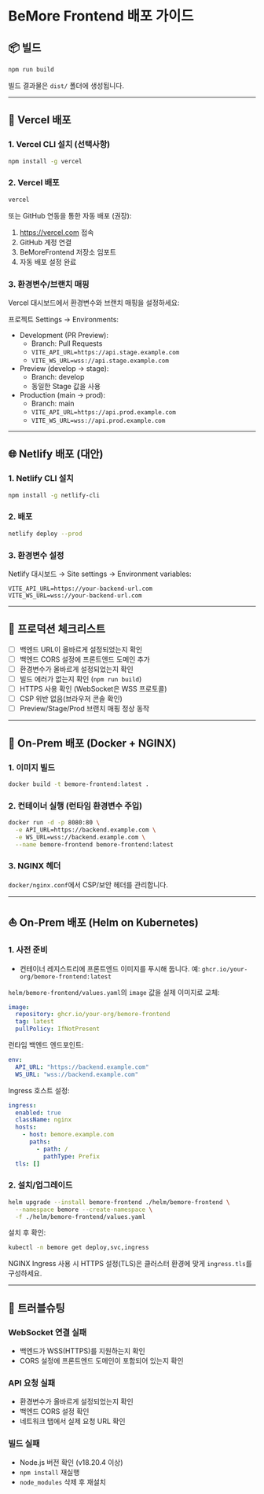 # BeMore Frontend 배포 가이드

## 📦 빌드

```bash
npm run build
```

빌드 결과물은 `dist/` 폴더에 생성됩니다.

---

## 🚀 Vercel 배포

### 1. Vercel CLI 설치 (선택사항)

```bash
npm install -g vercel
```

### 2. Vercel 배포

```bash
vercel
```

또는 GitHub 연동을 통한 자동 배포 (권장):
1. https://vercel.com 접속
2. GitHub 계정 연결
3. BeMoreFrontend 저장소 임포트
4. 자동 배포 설정 완료

### 3. 환경변수/브랜치 매핑

Vercel 대시보드에서 환경변수와 브랜치 매핑을 설정하세요:

프로젝트 Settings → Environments:

- Development (PR Preview):
  - Branch: Pull Requests
  - `VITE_API_URL=https://api.stage.example.com`
  - `VITE_WS_URL=wss://api.stage.example.com`
- Preview (develop → stage):
  - Branch: develop
  - 동일한 Stage 값을 사용
- Production (main → prod):
  - Branch: main
  - `VITE_API_URL=https://api.prod.example.com`
  - `VITE_WS_URL=wss://api.prod.example.com`

---

## 🌐 Netlify 배포 (대안)

### 1. Netlify CLI 설치

```bash
npm install -g netlify-cli
```

### 2. 배포

```bash
netlify deploy --prod
```

### 3. 환경변수 설정

Netlify 대시보드 → Site settings → Environment variables:

```
VITE_API_URL=https://your-backend-url.com
VITE_WS_URL=wss://your-backend-url.com
```

---

## 🔧 프로덕션 체크리스트

- [ ] 백엔드 URL이 올바르게 설정되었는지 확인
- [ ] 백엔드 CORS 설정에 프론트엔드 도메인 추가
- [ ] 환경변수가 올바르게 설정되었는지 확인
- [ ] 빌드 에러가 없는지 확인 (`npm run build`)
- [ ] HTTPS 사용 확인 (WebSocket은 WSS 프로토콜)
 - [ ] CSP 위반 없음(브라우저 콘솔 확인)
 - [ ] Preview/Stage/Prod 브랜치 매핑 정상 동작

---

## 🧰 On‑Prem 배포 (Docker + NGINX)

### 1. 이미지 빌드

```bash
docker build -t bemore-frontend:latest .
```

### 2. 컨테이너 실행 (런타임 환경변수 주입)

```bash
docker run -d -p 8080:80 \
  -e API_URL=https://backend.example.com \
  -e WS_URL=wss://backend.example.com \
  --name bemore-frontend bemore-frontend:latest
```

### 3. NGINX 헤더

`docker/nginx.conf`에서 CSP/보안 헤더를 관리합니다.

---

## ⛵️ On‑Prem 배포 (Helm on Kubernetes)

### 1. 사전 준비
- 컨테이너 레지스트리에 프론트엔드 이미지를 푸시해 둡니다. 예: `ghcr.io/your-org/bemore-frontend:latest`

`helm/bemore-frontend/values.yaml`의 `image` 값을 실제 이미지로 교체:

```yaml
image:
  repository: ghcr.io/your-org/bemore-frontend
  tag: latest
  pullPolicy: IfNotPresent
```

런타임 백엔드 엔드포인트:

```yaml
env:
  API_URL: "https://backend.example.com"
  WS_URL: "wss://backend.example.com"
```

Ingress 호스트 설정:

```yaml
ingress:
  enabled: true
  className: nginx
  hosts:
    - host: bemore.example.com
      paths:
        - path: /
          pathType: Prefix
  tls: []
```

### 2. 설치/업그레이드

```bash
helm upgrade --install bemore-frontend ./helm/bemore-frontend \
  --namespace bemore --create-namespace \
  -f ./helm/bemore-frontend/values.yaml
```

설치 후 확인:

```bash
kubectl -n bemore get deploy,svc,ingress
```

NGINX Ingress 사용 시 HTTPS 설정(TLS)은 클러스터 환경에 맞게 `ingress.tls`를 구성하세요.

---

## 🐛 트러블슈팅

### WebSocket 연결 실패
- 백엔드가 WSS(HTTPS)를 지원하는지 확인
- CORS 설정에 프론트엔드 도메인이 포함되어 있는지 확인

### API 요청 실패
- 환경변수가 올바르게 설정되었는지 확인
- 백엔드 CORS 설정 확인
- 네트워크 탭에서 실제 요청 URL 확인

### 빌드 실패
- Node.js 버전 확인 (v18.20.4 이상)
- `npm install` 재실행
- `node_modules` 삭제 후 재설치
